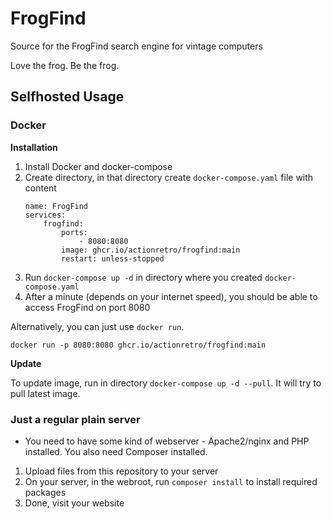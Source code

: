 # FrogFind
Source for the FrogFind search engine for vintage computers

Love the frog. Be the frog.

## Selfhosted Usage
### Docker
**Installation**  

1. Install Docker and docker-compose
1. Create directory, in that directory create `docker-compose.yaml` file with content
    ```
    name: FrogFind
    services:
        frogfind:
            ports:
                - 8080:8080
            image: ghcr.io/actionretro/frogfind:main
            restart: unless-stopped
    ```
1. Run `docker-compose up -d` in directory where you created `docker-compose.yaml`
1. After a minute (depends on your internet speed), you should be able to access FrogFind on port 8080

Alternatively, you can just use `docker run`.
```
docker run -p 8080:8080 ghcr.io/actionretro/frogfind:main
```

**Update**  

To update image, run in directory `docker-compose up -d --pull`. It will try to pull latest image.

### Just a regular plain server
* You need to have some kind of webserver - Apache2/nginx and PHP installed. You also need Composer installed.

1. Upload files from this repository to your server
2. On your server, in the webroot, run `composer install` to install required packages
3. Done, visit your website
